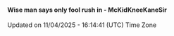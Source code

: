 #### Wise man says only fool rush in - McKidKneeKaneSir
Updated on 11/04/2025 - 16:14:41 (UTC) Time Zone
